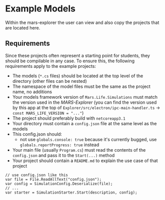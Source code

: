 # Example Models

Within the mars-explorer the user can view and also copy the projects that are located here.

## Requirements
Since these projects often represent a starting point for students, they should be compilable in any case. To ensure this, the following requirements apply to the example projects:
- The models (`*.cs` files) should be located at the top level of the directory (other files can be nested)
- The namespace of the model files must be the same as the project name, no additions
- Your models framework version of `Mars.Life.Simulations` must match the version used in the *MARS-Explorer* (you can find the
  version used by this app at the top of `Explorer/src/electron/ipc-main-handler.ts`
  -> `const MARS_LIFE_VERSION = "..."`)
- The project should preferably build with `netcoreapp3.1`
- Your directory must contain a `config.json` file at the same level as the models
- This config.json should:
  - not use `globals.console: true` because it's currently bugged, use `globals.reportProgress: true` instead
- Your main file (usually `Program.cs`) must read the contents of the `config.json` and pass it to the `Start(...)`
  method
- Your project should contain a `README.md` to explain the use case of that project

```
// use config.json like this
var file = File.ReadAllText("config.json");
var config = SimulationConfig.Deserialize(file);
// ...
var starter = SimulationStarter.Start(description, config);
```

